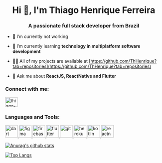 <h1 align="center">Hi 👋, I'm Thiago Henrique Ferreira</h1>
<h3 align="center">A passionate full stack developer from Brazil</h3>

- 🔭 I’m currently not working

- 🌱 I’m currently learning **technology in multiplatform software development**

- 👨‍💻 All of my projects are available at [https://github.com/ThHenrique?tab=repositories](https://github.com/ThHenrique?tab=repositories)

- 💬 Ask me about **ReactJS, ReactNative and Flutter**

<h3 align="left">Connect with me:</h3>
<p align="left">
<a href="https://linkedin.com/in/thiago-henrique-ferreira-2499a41a8" target="blank"><img align="center" src="https://image.flaticon.com/icons/png/512/174/174857.png" alt="thiago-henrique-ferreira-2499a41a8" height="30" width="40" /></a>
</p>

<h3 align="left">Languages and Tools:</h3>
<p align="left">  <a href="https://dart.dev" target="_blank"> <img src="https://www.vectorlogo.zone/logos/dartlang/dartlang-icon.svg" alt="dart" width="40" height="40"/> </a> <a href="https://www.figma.com/" target="_blank"> <img src="https://www.vectorlogo.zone/logos/figma/figma-icon.svg" alt="figma" width="40" height="40"/> </a> <a href="https://firebase.google.com/" target="_blank"> <img src="https://www.vectorlogo.zone/logos/firebase/firebase-icon.svg" alt="firebase" width="40" height="40"/> </a> <a href="https://flutter.dev" target="_blank"> <img src="https://www.vectorlogo.zone/logos/flutterio/flutterio-icon.svg" alt="flutter" width="40" height="40"/> </a> <a href="https://git-scm.com/" target="_blank"> <img src="https://www.vectorlogo.zone/logos/git-scm/git-scm-icon.svg" alt="git" width="40" height="40"/> </a> <a href="https://heroku.com" target="_blank"> <img src="https://www.vectorlogo.zone/logos/heroku/heroku-icon.svg" alt="heroku" width="40" height="40"/> </a>  <a href="https://kotlinlang.org" target="_blank"> <img src="https://www.vectorlogo.zone/logos/kotlinlang/kotlinlang-icon.svg" alt="kotlin" width="40" height="40"/> </a> <a href="https://reactnative.dev/" target="_blank"> <img src="https://reactnative.dev/img/header_logo.svg" alt="reactnative" width="40" height="40"/> </a></p>

[![Anurag's github stats](https://github-readme-stats.vercel.app/api?username=ThHenrique&count_private=true&hide=issues,stars&show_icons=true&theme=dracula)](https://github.com/anuraghazra/github-readme-stats)

[![Top Langs](https://github-readme-stats.vercel.app/api/top-langs/?username=ThHenrique&layout=compact)](https://github.com/anuraghazra/github-readme-stats)
